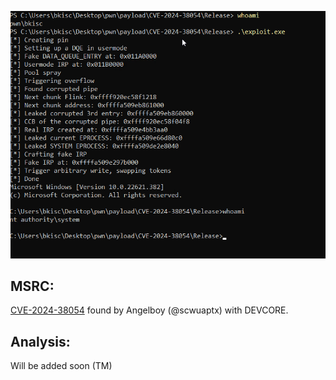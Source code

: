 ![](screenshotpng.png)

## MSRC:
[CVE-2024-38054](https://msrc.microsoft.com/update-guide/vulnerability/CVE-2024-38054) found by Angelboy (@scwuaptx) with DEVCORE.

## Analysis:
Will be added soon (TM)
